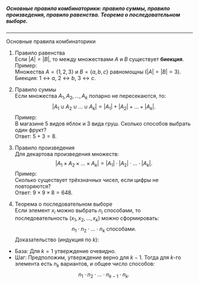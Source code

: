 ##### Основные правила комбинаторики: правило суммы, правило произведения, правило равенства. Теорема о последовательном выборе.
----
Основные правила комбинаторики
1. Правило равенства  
Если $|A| = |B|$, то между множествами $A$ и $B$ существует **биекция**.  
Пример:  
Множества $A = \{1, 2, 3\}$ и $B = \{a, b, c\}$ равномощны ($|A| = |B| = 3$). Биекция: $1 \leftrightarrow a$, $2 \leftrightarrow b$, $3 \leftrightarrow c$.

2. Правило суммы  
Если множества $A_1, A_2, \dots, A_k$ попарно не пересекаются, то:
$$
|A_1 \cup A_2 \cup \dots \cup A_k| = |A_1| + |A_2| + \dots + |A_k|.
$$
Пример:  
В магазине 5 видов яблок и 3 вида груш. Сколько способов выбрать один фрукт?  
Ответ: $5 + 3 = 8$.

3. Правило произведения  
Для декартова произведения множеств:
$$
|A_1 \times A_2 \times \dots \times A_k| = |A_1| \cdot |A_2| \cdot \dots \cdot |A_k|.
$$
Пример:  
Сколько существует трёхзначных чисел, если цифры не повторяются?  
Ответ: $9 \times 9 \times 8 = 648$.

4. Теорема о последовательном выборе  
Если элемент $x_i$ можно выбрать $n_i$ способами, то последовательность $(x_1, x_2, \dots, x_k)$ можно сформировать:
$$
n_1 \cdot n_2 \cdot \dots \cdot n_k \text{ способами}.
$$
Доказательство (индукция по $k$):  
- База: Для $k = 1$ утверждение очевидно.  
- Шаг: Предположим, утверждение верно для $k - 1$. Тогда для $k$-го элемента есть $n_k$ вариантов, и общее число способов:
$$
n_1 \cdot n_2 \cdot \dots \cdot n_{k-1} \cdot n_k.
$$
